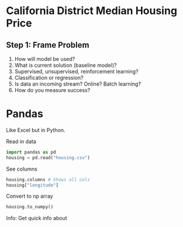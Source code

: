 # California District Median Housing Price

## Step 1: Frame Problem
1. How will model be used?
2. What is current solution (baseline model)?
3. Supervised, unsupervised, reinforcement learning?
4. Classification or regression?
5. Is data an incoming stream? Online? Batch learning?
6. How do you measure success?


# Pandas
Like Excel but in Python.

Read in data
```python
import pandas as pd
housing = pd.read("housing.csv")
```
See columns
```python
housing.columns # Shows all cols
housing["longitude"]
```
Convert to np array
```python
housing.to_numpy()
```
Info: Get quick info about 